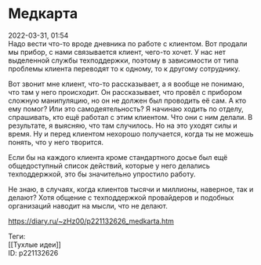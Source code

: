 Медкарта
=========

   
 2022-03-31, 01:54   
  Надо вести что-то вроде дневника по работе с клиентом. Вот продали мы прибор, с нами связывается клиент, чего-то хочет. У нас нет выделенной службы техподдержки, поэтому в зависимости от типа проблемы клиента переводят то к одному, то к другому сотруднику.   
   
 Вот звонит мне клиент, что-то рассказывает, а я вообще не понимаю, что там у него происходит. Он рассказывает, что провёл с прибором сложную манипуляцию, но он не должен был проводить её сам. А кто ему помог? Или это самодеятельность? Я начинаю ходить по отделу, спрашивать, кто ещё работал с этим клиентом. Что они с ним делали. В результате, я выясняю, что там случилось. Но на это уходят силы и время. Ну и перед клиентом нехорошо получается, когда ты не можешь понять, что у него творится.   
   
 Если бы на каждого клиента кроме стандартного досье был ещё общедоступный список действий, которые у него делались техподдержкой, это бы значительно упростило работу.   
   
 Не знаю, в случаях, когда клиентов тысячи и миллионы, наверное, так и делают? Хотя общение с техподдержкой провайдеров и подобных организаций наводит на мысли, что не делают.   
    
 <https://diary.ru/~zHz00/p221132626_medkarta.htm>   
   
 Теги:   
 [[Тухлые идеи]]   
 ID: p221132626